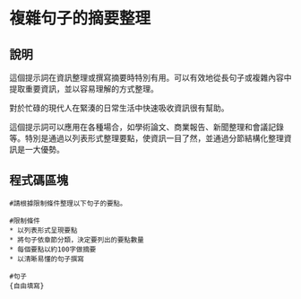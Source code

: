 # 複雜句子的摘要整理

## 說明
這個提示詞在資訊整理或撰寫摘要時特別有用。可以有效地從長句子或複雜內容中提取重要資訊，並以容易理解的方式整理。

對於忙碌的現代人在緊湊的日常生活中快速吸收資訊很有幫助。

這個提示詞可以應用在各種場合，如學術論文、商業報告、新聞整理和會議記錄等。特別是通過以列表形式整理要點，使資訊一目了然，並通過分節結構化整理資訊是一大優勢。

## 程式碼區塊

```plaintext
#請根據限制條件整理以下句子的要點。

#限制條件
* 以列表形式呈現要點
* 將句子依章節分類，決定要列出的要點數量
* 每個要點以約100字做摘要
* 以清晰易懂的句子撰寫

#句子
{自由填寫}
```